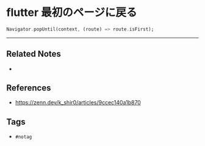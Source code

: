 # flutter 最初のページに戻る
```dart
Navigator.popUntil(context, (route) => route.isFirst);
```

---
## Related Notes
- 

## References
- https://zenn.dev/k_shir0/articles/9ccec140a1b870

## Tags
- `#notag`